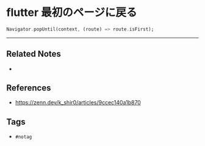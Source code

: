 # flutter 最初のページに戻る
```dart
Navigator.popUntil(context, (route) => route.isFirst);
```

---
## Related Notes
- 

## References
- https://zenn.dev/k_shir0/articles/9ccec140a1b870

## Tags
- `#notag`